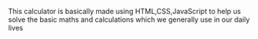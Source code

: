 This calculator is basically made using HTML,CSS,JavaScript to help us solve the basic maths and calculations which we generally use in our daily lives
